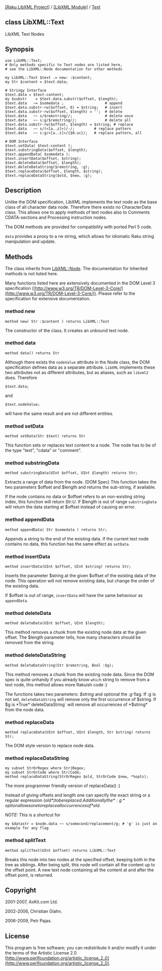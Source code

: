 [[Raku LibXML Project]](https://libxml-raku.github.io)
 / [[LibXML Module]](https://libxml-raku.github.io/LibXML-raku)
 / [Text](https://libxml-raku.github.io/LibXML-raku/Text)

class LibXML::Text
------------------

LibXML Text Nodes

Synopsis
--------

    use LibXML::Text;
    # Only methods specific to Text nodes are listed here,
    # see the LibXML::Node documentation for other methods

    my LibXML::Text $text .= new: :$content; 
    my Str $content = $text.data;

    # Stringy Interface
    $text.data = $text-content;
    my $substr    = $text.data.substr($offset, $length);
    $text.data   ~= $somedata ;                   # append
    $text.data.substr-rw($offset, 0) = $string;   # insert
    $text.data.substr-rw($offset, $length) = '';  # delete
    $text.data   ~~ s/$remstring//;               # delete once
    $text.data   ~~ s:g/$remstring//;             # delete all
    $text.data.substr-rw($offset, $length) = $string; # replace
    $text.data   ~~ s/(<[a..z]>)/-/;         # replace pattern
    $text.data   ~~ s:g/<[a..z]>/{$0.uc}/;   # replace pattern, all

    # DOM Interface
    $text.setData( $text-content );
    $text.substringData($offset, $length);
    $text.appendData( $somedata );
    $text.insertData($offset, $string);
    $text.deleteData($offset, $length);
    $text.deleteDataString($remstring, :g);
    $text.replaceData($offset, $length, $string);
    $text.replaceDataString($old, $new, :g);

Description
-----------

Unlike the DOM specification, LibXML implements the text node as the base class of all character data node. Therefore there exists no CharacterData class. This allows one to apply methods of text nodes also to Comments CDATA-sections and Processing instruction nodes.

The DOM methods are provided for compatibility with ported Perl 5 code.

`data` provides a proxy to a rw string, which allows for idiomatic Raku string manipulation and update.

Methods
-------

The class inherits from [LibXML::Node](https://libxml-raku.github.io/LibXML-raku/Node). The documentation for Inherited methods is not listed here. 

Many functions listed here are extensively documented in the DOM Level 3 specification ([http://www.w3.org/TR/DOM-Level-3-Core/](http://www.w3.org/TR/DOM-Level-3-Core/)). Please refer to the specification for extensive documentation. 

### method new

    method new( Str :$content ) returns LibXML::Text

The constructor of the class. It creates an unbound text node.

### method data

    method data() returns Str

Although there exists the `nodeValue` attribute in the Node class, the DOM specification defines data as a separate attribute. `LibXML` implements these two attributes not as different attributes, but as aliases, such as `libxml2` does. Therefore

    $text.data;

and

    $text.nodeValue;

will have the same result and are not different entities.

### method setData

    method setData(Str $text) returns Str

This function sets or replaces text content to a node. The node has to be of the type "text", "cdata" or "comment".

### method substringData

    method substringData(UInt $offset, UInt $length) returns Str;

Extracts a range of data from the node. (DOM Spec) This function takes the two parameters $offset and $length and returns the sub-string, if available.

If the node contains no data or $offset refers to an non-existing string index, this function will return *Str:U*. If $length is out of range `substringData` will return the data starting at $offset instead of causing an error.

### method appendData

    method appendData( Str $somedata ) returns Str;

Appends a string to the end of the existing data. If the current text node contains no data, this function has the same effect as `setData`.

### method insertData

    method insertData(UInt $offset, UInt $string) returns Str;

Inserts the parameter $string at the given $offset of the existing data of the node. This operation will not remove existing data, but change the order of the existing data.

If $offset is out of range, `insertData` will have the same behaviour as `appendData`.

### method deleteData

    method deleteData(UInt $offset, UInt $length);

This method removes a chunk from the existing node data at the given offset. The $length parameter tells, how many characters should be removed from the string.

### method deleteDataString

    method deleteDataString(Str $remstring, Bool :$g);

This method removes a chunk from the existing node data. Since the DOM spec is quite unhandy if you already know `which` string to remove from a text node, this method allows more Rakuish code :)

The functions takes two parameters: *$string* and optional the *:g* flag. If :g is not set, `deleteDataString` will remove only the first occurrence of $string. If $g is *True*`deleteDataString` will remove all occurrences of *$string* from the node data.

### method replaceData

    method replaceData(UInt $offset, UInt $length, Str $string) returns Str;

The DOM style version to replace node data.

### method replaceDataString

    my subset StrOrRegex where Str|Regex;
    my subset StrOrCode where Str|Code;
    method replaceDataString(StrOrRegex $old, StrOrCode $new, *%opts);

The more programmer friendly version of replaceData() :)

Instead of giving offsets and length one can specify the exact string or a regular expression (*$old*) to be replaced. Additionally the *:g* option allows one to replace all occurrences of *$old*.

*NOTE:* This is a shortcut for

    my $datastr = $node.data ~~ s/somecond/replacement/g; # 'g' is just an example for any flag

### method splitText

    method splitText(UInt $offset) returns LibXML::Text

Breaks this node into two nodes at the specified offset, keeping both in the tree as siblings. After being split, this node will contain all the content up to the offset point. A new text node containing all the content at and after the offset point, is returned.

Copyright
---------

2001-2007, AxKit.com Ltd.

2002-2006, Christian Glahn.

2006-2009, Petr Pajas.

License
-------

This program is free software; you can redistribute it and/or modify it under the terms of the Artistic License 2.0 [http://www.perlfoundation.org/artistic_license_2_0](http://www.perlfoundation.org/artistic_license_2_0).

